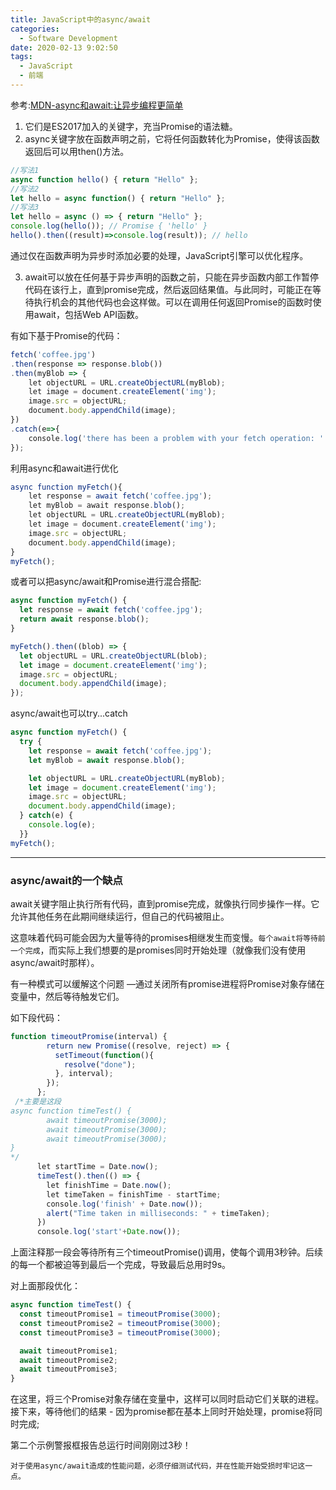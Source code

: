 ```yaml
---
title: JavaScript中的async/await
categories:
  - Software Development
date: 2020-02-13 9:02:50
tags:
  - JavaScript
  - 前端
---
```

参考:[MDN-async和await:让异步编程更简单](https://developer.mozilla.org/zh-CN/docs/learn/JavaScript/%E5%BC%82%E6%AD%A5/Async_await)

1. 它们是ES2017加入的关键字，充当Promise的语法糖。
2. async关键字放在函数声明之前，它将任何函数转化为Promise，使得该函数返回后可以用then()方法。
```js
//写法1
async function hello() { return "Hello" };
//写法2
let hello = async function() { return "Hello" };
//写法3
let hello = async () => { return "Hello" };
console.log(hello()); // Promise { 'hello' }
hello().then((result)=>console.log(result)); // hello
```

通过仅在函数声明为异步时添加必要的处理，JavaScript引擎可以优化程序。

3. await可以放在任何基于异步声明的函数之前，只能在异步函数内部工作暂停代码在该行上，直到promise完成，然后返回结果值。与此同时，可能正在等待执行机会的其他代码也会这样做。可以在调用任何返回Promise的函数时使用await，包括Web API函数。

有如下基于Promise的代码：
```js
fetch('coffee.jpg')
.then(response => response.blob())
.then(myBlob => {
    let objectURL = URL.createObjectURL(myBlob);
    let image = document.createElement('img');
    image.src = objectURL;
    document.body.appendChild(image);
})
.catch(e=>{
    console.log('there has been a problem with your fetch operation: ' + e.message);
});
```
利用async和await进行优化
```js
async function myFetch(){
    let response = await fetch('coffee.jpg');
    let myBlob = await response.blob();
    let objectURL = URL.createObjectURL(myBlob);
    let image = document.createElement('img');
    image.src = objectURL;
    document.body.appendChild(image);
}
myFetch();
```
或者可以把async/await和Promise进行混合搭配:
```js
async function myFetch() {
  let response = await fetch('coffee.jpg');
  return await response.blob();
}

myFetch().then((blob) => {
  let objectURL = URL.createObjectURL(blob);
  let image = document.createElement('img');
  image.src = objectURL;
  document.body.appendChild(image);
});
```
async/await也可以try...catch
```js
async function myFetch() {
  try {
    let response = await fetch('coffee.jpg');
    let myBlob = await response.blob();

    let objectURL = URL.createObjectURL(myBlob);
    let image = document.createElement('img');
    image.src = objectURL;
    document.body.appendChild(image);
  } catch(e) {
    console.log(e);
  }}
myFetch();
```
***
### async/await的一个缺点

await关键字阻止执行所有代码，直到promise完成，就像执行同步操作一样。它允许其他任务在此期间继续运行，但自己的代码被阻止。

这意味着代码可能会因为大量等待的promises相继发生而变慢。`每个await将等待前一个完成`，而实际上我们想要的是promises同时开始处理（就像我们没有使用async/await时那样）。


有一种模式可以缓解这个问题 ––通过关闭所有promise进程将Promise对象存储在变量中，然后等待触发它们。

如下段代码：
```js
function timeoutPromise(interval) {
        return new Promise((resolve, reject) => {
          setTimeout(function(){
            resolve("done");
          }, interval);
        });
      };
 /*主要是这段
async function timeTest() {
        await timeoutPromise(3000);
        await timeoutPromise(3000);
        await timeoutPromise(3000);
}
*/
      let startTime = Date.now();
      timeTest().then(() => {
        let finishTime = Date.now();
        let timeTaken = finishTime - startTime;
        console.log('finish' + Date.now());
        alert("Time taken in milliseconds: " + timeTaken);
      })
      console.log('start'+Date.now());
```
上面注释那一段会等待所有三个timeoutPromise()调用，使每个调用3秒钟。后续的每一个都被迫等到最后一个完成，导致最后总用时9s。

对上面那段优化：
```js
async function timeTest() {
  const timeoutPromise1 = timeoutPromise(3000);
  const timeoutPromise2 = timeoutPromise(3000);
  const timeoutPromise3 = timeoutPromise(3000);

  await timeoutPromise1;
  await timeoutPromise2;
  await timeoutPromise3;
}
```
在这里，将三个Promise对象存储在变量中，这样可以同时启动它们关联的进程。接下来，等待他们的结果 - 因为promise都在基本上同时开始处理，promise将同时完成;

第二个示例警报框报告总运行时间刚刚过3秒！

`对于使用async/await造成的性能问题，必须仔细测试代码，并在性能开始受损时牢记这一点。`